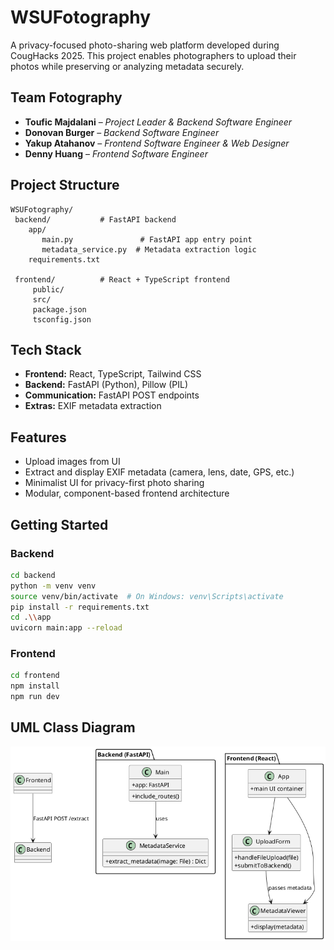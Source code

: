 # WSUFotography

A privacy-focused photo-sharing web platform developed during CougHacks 2025. This project enables photographers to upload their photos while preserving or analyzing metadata securely.

## Team Fotography

- **Toufic Majdalani** – _Project Leader & Backend Software Engineer_
- **Donovan Burger** – _Backend Software Engineer_
- **Yakup Atahanov** – _Frontend Software Engineer & Web Designer_
- **Denny Huang** – _Frontend Software Engineer_

## Project Structure

```
WSUFotography/
 backend/           # FastAPI backend
    app/
       main.py               # FastAPI app entry point
       metadata_service.py  # Metadata extraction logic
    requirements.txt

 frontend/          # React + TypeScript frontend
     public/
     src/
     package.json
     tsconfig.json
```

## Tech Stack

- **Frontend:** React, TypeScript, Tailwind CSS
- **Backend:** FastAPI (Python), Pillow (PIL)
- **Communication:** FastAPI POST endpoints
- **Extras:** EXIF metadata extraction

## Features

- Upload images from UI
- Extract and display EXIF metadata (camera, lens, date, GPS, etc.)
- Minimalist UI for privacy-first photo sharing
- Modular, component-based frontend architecture

## Getting Started

### Backend

```bash
cd backend
python -m venv venv
source venv/bin/activate  # On Windows: venv\Scripts\activate
pip install -r requirements.txt
cd .\\app
uvicorn main:app --reload
```

### Frontend

```bash
cd frontend
npm install
npm run dev
```

## UML Class Diagram

![UML Diagram](https://raw.githubusercontent.com/majdaltouzach/CougHacks2025/master/diagrams/diagram-uml.png)
